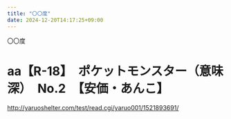 ```yaml
---
title: "〇〇度"
date: 2024-12-20T14:17:25+09:00
---
```

〇〇度


# aa【R-18】　ポケットモンスター（意味深）　No.2　【安価・あんこ】
http://yaruoshelter.com/test/read.cgi/yaruo001/1521893691/
